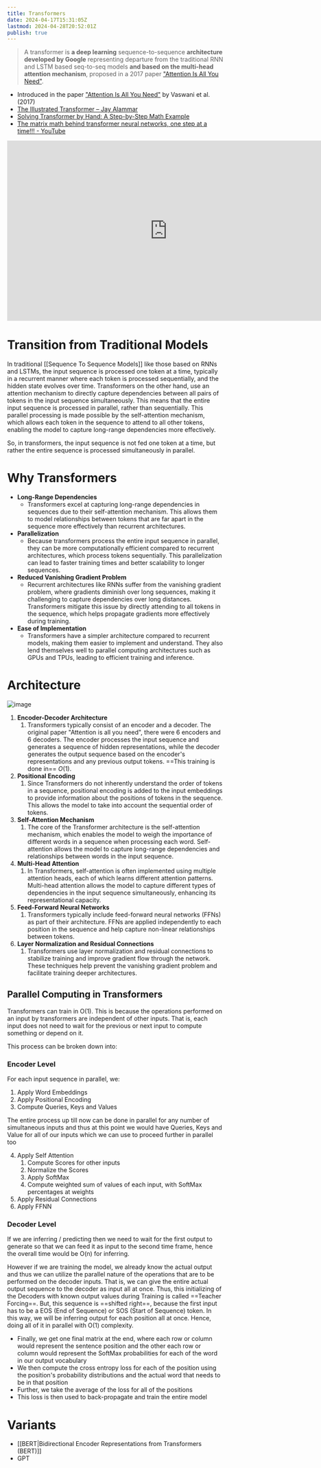 ```yaml
---
title: Transformers
date: 2024-04-17T15:31:05Z
lastmod: 2024-04-28T20:52:01Z
publish: true
---
```


> A transformer is **a deep learning** sequence-to-sequence **architecture developed by Google** representing departure from the traditional RNN and LSTM based seq-to-seq models **and based on the multi-head attention mechanism**, proposed in a 2017 paper ["Attention Is All You Need"](Literature/_old-attachments/attention-is-all-you-need.pdf).

* Introduced in the paper ["Attention Is All You Need"](Literature/_old-attachments/attention-is-all-you-need.pdf) by Vaswani et al. (2017)
* [The Illustrated Transformer – Jay Alammar](https://jalammar.github.io/illustrated-transformer/ "The Illustrated Transformer – Jay Alammar – Visualizing machine learning one concept at a time.")
* [Solving Transformer by Hand: A Step-by-Step Math Example](https://levelup.gitconnected.com/understanding-transformers-from-start-to-end-a-step-by-step-math-example-16d4e64e6eb1)
* [The matrix math behind transformer neural networks, one step at a time!!! - YouTube](https://www.youtube.com/watch?v=KphmOJnLAdI "The matrix math behind transformer neural networks, one step at a time!!! - YouTube")

<iframe sandbox="allow-forms allow-presentation allow-same-origin allow-scripts allow-modals" src="https://www.youtube.com/embed/zxQyTK8quyY" data-src="" border="0" frameborder="no" framespacing="0" allowfullscreen="true" style="width: 745px; height: 420px;"></iframe>

# Transition from Traditional Models

In traditional [[Sequence To Sequence Models]] like those based on RNNs and LSTMs, the input sequence is processed one token at a time, typically in a recurrent manner where each token is processed sequentially, and the hidden state evolves over time. Transformers on the other hand, use an attention mechanism to directly capture dependencies between all pairs of tokens in the input sequence simultaneously. This means that the entire input sequence is processed in parallel, rather than sequentially. This parallel processing is made possible by the self-attention mechanism, which allows each token in the sequence to attend to all other tokens, enabling the model to capture long-range dependencies more effectively.

So, in transformers, the input sequence is not fed one token at a time, but rather the entire sequence is processed simultaneously in parallel.

# Why Transformers

* **Long-Range Dependencies**
	* Transformers excel at capturing long-range dependencies in sequences due to their self-attention mechanism. This allows them to model relationships between tokens that are far apart in the sequence more effectively than recurrent architectures.
* **Parallelization**
	* Because transformers process the entire input sequence in parallel, they can be more computationally efficient compared to recurrent architectures, which process tokens sequentially. This parallelization can lead to faster training times and better scalability to longer sequences.
* **Reduced Vanishing Gradient Problem**
	* Recurrent architectures like RNNs suffer from the vanishing gradient problem, where gradients diminish over long sequences, making it challenging to capture dependencies over long distances. Transformers mitigate this issue by directly attending to all tokens in the sequence, which helps propagate gradients more effectively during training.
* **Ease of Implementation**
	* Transformers have a simpler architecture compared to recurrent models, making them easier to implement and understand. They also lend themselves well to parallel computing architectures such as GPUs and TPUs, leading to efficient training and inference.

# Architecture

​![image](Literature/_old-attachments/transformers-architecture.png)​

1. **Encoder-Decoder Architecture**
	1. Transformers typically consist of an encoder and a decoder. The original paper "Attention is all you need", there were $6$ encoders and $6$ decoders. The encoder processes the input sequence and generates a sequence of hidden representations, while the decoder generates the output sequence based on the encoder's representations and any previous output tokens. ==This training is done in== $O(1)$.
2. **Positional Encoding**
	1. Since Transformers do not inherently understand the order of tokens in a sequence, positional encoding is added to the input embeddings to provide information about the positions of tokens in the sequence. This allows the model to take into account the sequential order of tokens.
3. **Self-Attention Mechanism**
	1. The core of the Transformer architecture is the self-attention mechanism, which enables the model to weigh the importance of different words in a sequence when processing each word. Self-attention allows the model to capture long-range dependencies and relationships between words in the input sequence.
4. **Multi-Head Attention**
	1. In Transformers, self-attention is often implemented using multiple attention heads, each of which learns different attention patterns. Multi-head attention allows the model to capture different types of dependencies in the input sequence simultaneously, enhancing its representational capacity.
5. **Feed-Forward Neural Networks**
	1. Transformers typically include feed-forward neural networks (FFNs) as part of their architecture. FFNs are applied independently to each position in the sequence and help capture non-linear relationships between tokens.
6. **Layer Normalization and Residual Connections**
	1. Transformers use layer normalization and residual connections to stabilize training and improve gradient flow through the network. These techniques help prevent the vanishing gradient problem and facilitate training deeper architectures.

## Parallel Computing in Transformers

Transformers can train in O(1). This is because the operations performed on an input by transformers are independent of other inputs. That is, each input does not need to wait for the previous or next input to compute something or depend on it.

This process can be broken down into:
### Encoder Level

For each input sequence in parallel, we:

  1. Apply Word Embeddings
  2. Apply Positional Encoding
  3. Compute Queries, Keys and Values

  The entire process up till now can be done in parallel for any number of simultaneous inputs and thus at this point we would have Queries, Keys and Value for all of our inputs which we can use to proceed further in parallel too

  4. Apply Self Attention
	  1. Compute Scores for other inputs
	  2. Normalize the Scores
	  3. Apply SoftMax
	  4. Compute weighted sum of values of each input, with SoftMax percentages at weights
  5. Apply Residual Connections
  6. Apply FFNN
### Decoder Level

If we are inferring / predicting then we need to wait for the first output to generate so that we can feed it as input to the second time frame, hence the overall time would be O(n) for inferring.

However if we are training the model, we already know the actual output and thus we can utilize the parallel nature of the operations that are to be performed on the decoder inputs. That is, we can give the entire actual output sequence to the decoder as input all at once. Thus, this initializing of the Decoders with known output values during Training is called ==Teacher Forcing==. But, this sequence is ==shifted right==, because the first input has to be a EOS (End of Sequence) or SOS (Start of Sequence) token. In this way, we will be inferring output for each position all at once. Hence, doing all of it in parallel with O(1) complexity.

  * Finally, we get one final matrix at the end, where each row or column would represent the sentence position and the other each row or column would represent the SoftMax probabilities for each of the word in our output vocabulary
  * We then compute the cross entropy loss for each of the position using the position's probability distributions and the actual word that needs to be in that position
  * Further, we take the average of the loss for all of the positions
  * This loss is then used to back-propagate and train the entire model

# Variants

* [[BERT|Bidirectional Encoder Representations from Transformers (BERT)]]
* GPT

‍

‍
